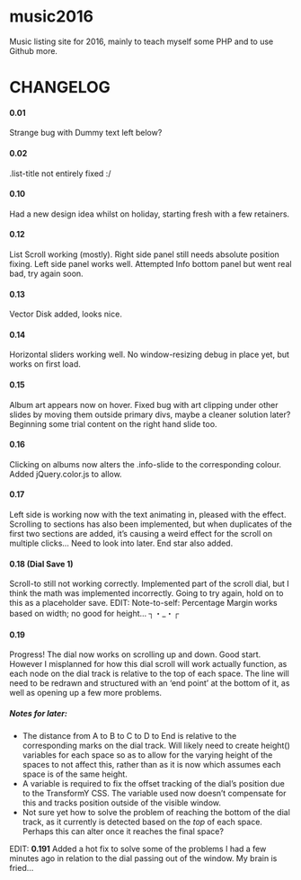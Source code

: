 # music2016

Music listing site for 2016, mainly to teach myself some PHP and to use Github more.

# CHANGELOG

#### 0.01
Strange bug with Dummy text left below?

#### 0.02
.list-title not entirely fixed :/

#### 0.10
Had a new design idea whilst on holiday, starting fresh with a few retainers.

#### 0.12
List Scroll working (mostly). Right side panel still needs absolute position fixing. Left side panel works well. Attempted Info bottom panel but went real bad, try again soon.

#### 0.13
Vector Disk added, looks nice.

#### 0.14
Horizontal sliders working well. No window-resizing debug in place yet, but works on first load.

#### 0.15
Album art appears now on hover. Fixed bug with art clipping under other slides by moving them outside primary divs, maybe a cleaner solution later? Beginning some trial content on the right hand slide too.

#### 0.16
Clicking on albums now alters the .info-slide to the corresponding colour. Added jQuery.color.js to allow.

#### 0.17
Left side is working now with the text animating in, pleased with the effect. Scrolling to sections has also been implemented, but when duplicates of the first two sections are added, it’s causing a weird effect for the scroll on multiple clicks… Need to look into later. End star also added.

#### 0.18 (Dial Save 1)
Scroll-to still not working correctly. Implemented part of the scroll dial, but I think the math was implemented incorrectly. Going to try again, hold on to this as a placeholder save.
EDIT: Note-to-self: Percentage Margin works based on width; no good for height… ┐・_・┌

#### 0.19
Progress! The dial now works on scrolling up and down. Good start. However I misplanned for how this dial scroll will work actually function, as each node on the dial track is relative to the top of each space. The line will need to be redrawn and structured with an ‘end point’ at the bottom of it, as well as opening up a few more problems.

##### Notes for later:
* The distance from A to B to C to D to End is relative to the corresponding marks on the dial track. Will likely need to create height() variables for each space so as to allow for the varying height of the spaces to not affect this, rather than as it is now which assumes each space is of the same height.
* A variable is required to fix the offset tracking of the dial’s position due to the TransformY CSS. The variable used now doesn’t compensate for this and tracks position outside of the visible window.
* Not sure yet how to solve the problem of reaching the bottom of the dial track, as it currently is detected based on the *top* of each space. Perhaps this can alter once it reaches the final space?

EDIT: **0.191** Added a hot fix to solve some of the problems I had a few minutes ago in relation to the dial passing out of the window. My brain is fried…
